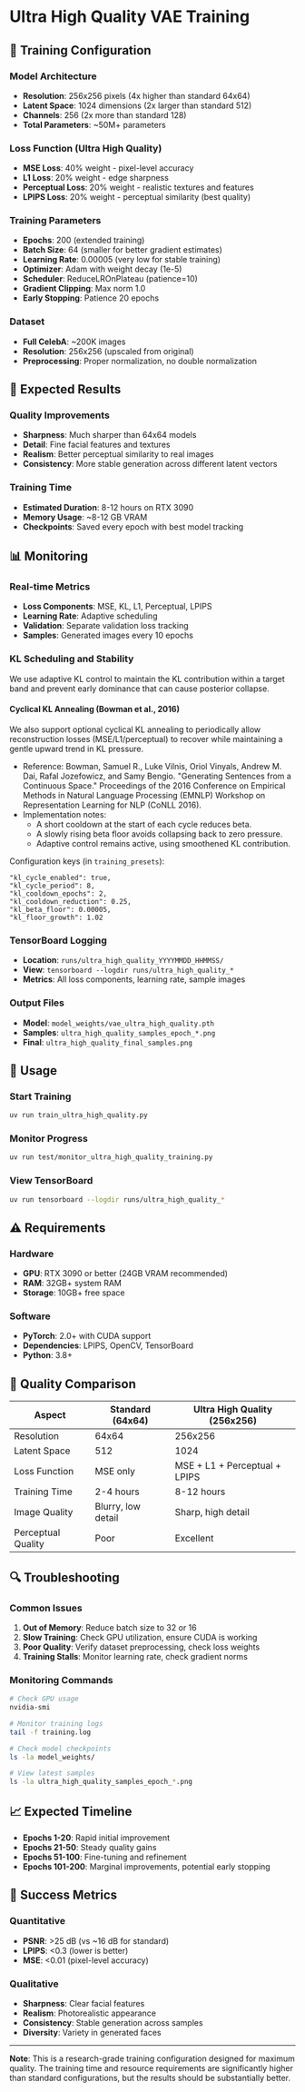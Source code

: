 # Ultra High Quality VAE Training

## 🎯 **Training Configuration**

### **Model Architecture**
- **Resolution**: 256x256 pixels (4x higher than standard 64x64)
- **Latent Space**: 1024 dimensions (2x larger than standard 512)
- **Channels**: 256 (2x more than standard 128)
- **Total Parameters**: ~50M+ parameters

### **Loss Function (Ultra High Quality)**
- **MSE Loss**: 40% weight - pixel-level accuracy
- **L1 Loss**: 20% weight - edge sharpness
- **Perceptual Loss**: 20% weight - realistic textures and features
- **LPIPS Loss**: 20% weight - perceptual similarity (best quality)

### **Training Parameters**
- **Epochs**: 200 (extended training)
- **Batch Size**: 64 (smaller for better gradient estimates)
- **Learning Rate**: 0.00005 (very low for stable training)
- **Optimizer**: Adam with weight decay (1e-5)
- **Scheduler**: ReduceLROnPlateau (patience=10)
- **Gradient Clipping**: Max norm 1.0
- **Early Stopping**: Patience 20 epochs

### **Dataset**
- **Full CelebA**: ~200K images
- **Resolution**: 256x256 (upscaled from original)
- **Preprocessing**: Proper normalization, no double normalization

## 🚀 **Expected Results**

### **Quality Improvements**
- **Sharpness**: Much sharper than 64x64 models
- **Detail**: Fine facial features and textures
- **Realism**: Better perceptual similarity to real images
- **Consistency**: More stable generation across different latent vectors

### **Training Time**
- **Estimated Duration**: 8-12 hours on RTX 3090
- **Memory Usage**: ~8-12 GB VRAM
- **Checkpoints**: Saved every epoch with best model tracking

## 📊 **Monitoring**

### **Real-time Metrics**
- **Loss Components**: MSE, KL, L1, Perceptual, LPIPS
- **Learning Rate**: Adaptive scheduling
- **Validation**: Separate validation loss tracking
- **Samples**: Generated images every 10 epochs

### **KL Scheduling and Stability**

We use adaptive KL control to maintain the KL contribution within a target band and prevent early dominance that can cause posterior collapse.

#### Cyclical KL Annealing (Bowman et al., 2016)

We also support optional cyclical KL annealing to periodically allow reconstruction losses (MSE/L1/perceptual) to recover while maintaining a gentle upward trend in KL pressure.

- Reference: Bowman, Samuel R., Luke Vilnis, Oriol Vinyals, Andrew M. Dai, Rafal Jozefowicz, and Samy Bengio. "Generating Sentences from a Continuous Space." Proceedings of the 2016 Conference on Empirical Methods in Natural Language Processing (EMNLP) Workshop on Representation Learning for NLP (CoNLL 2016).
- Implementation notes:
  - A short cooldown at the start of each cycle reduces beta.
  - A slowly rising beta floor avoids collapsing back to zero pressure.
  - Adaptive control remains active, using smoothened KL contribution.

Configuration keys (in `training_presets`):

```
"kl_cycle_enabled": true,
"kl_cycle_period": 8,
"kl_cooldown_epochs": 2,
"kl_cooldown_reduction": 0.25,
"kl_beta_floor": 0.00005,
"kl_floor_growth": 1.02
```

### **TensorBoard Logging**
- **Location**: `runs/ultra_high_quality_YYYYMMDD_HHMMSS/`
- **View**: `tensorboard --logdir runs/ultra_high_quality_*`
- **Metrics**: All loss components, learning rate, sample images

### **Output Files**
- **Model**: `model_weights/vae_ultra_high_quality.pth`
- **Samples**: `ultra_high_quality_samples_epoch_*.png`
- **Final**: `ultra_high_quality_final_samples.png`

## 🔧 **Usage**

### **Start Training**
```bash
uv run train_ultra_high_quality.py
```

### **Monitor Progress**
```bash
uv run test/monitor_ultra_high_quality_training.py
```

### **View TensorBoard**
```bash
uv run tensorboard --logdir runs/ultra_high_quality_*
```

## ⚠️ **Requirements**

### **Hardware**
- **GPU**: RTX 3090 or better (24GB VRAM recommended)
- **RAM**: 32GB+ system RAM
- **Storage**: 10GB+ free space

### **Software**
- **PyTorch**: 2.0+ with CUDA support
- **Dependencies**: LPIPS, OpenCV, TensorBoard
- **Python**: 3.8+

## 🎨 **Quality Comparison**

| Aspect | Standard (64x64) | Ultra High Quality (256x256) |
|--------|------------------|------------------------------|
| Resolution | 64x64 | 256x256 |
| Latent Space | 512 | 1024 |
| Loss Function | MSE only | MSE + L1 + Perceptual + LPIPS |
| Training Time | 2-4 hours | 8-12 hours |
| Image Quality | Blurry, low detail | Sharp, high detail |
| Perceptual Quality | Poor | Excellent |

## 🔍 **Troubleshooting**

### **Common Issues**
1. **Out of Memory**: Reduce batch size to 32 or 16
2. **Slow Training**: Check GPU utilization, ensure CUDA is working
3. **Poor Quality**: Verify dataset preprocessing, check loss weights
4. **Training Stalls**: Monitor learning rate, check gradient norms

### **Monitoring Commands**
```bash
# Check GPU usage
nvidia-smi

# Monitor training logs
tail -f training.log

# Check model checkpoints
ls -la model_weights/

# View latest samples
ls -la ultra_high_quality_samples_epoch_*.png
```

## 📈 **Expected Timeline**

- **Epochs 1-20**: Rapid initial improvement
- **Epochs 21-50**: Steady quality gains
- **Epochs 51-100**: Fine-tuning and refinement
- **Epochs 101-200**: Marginal improvements, potential early stopping

## 🎯 **Success Metrics**

### **Quantitative**
- **PSNR**: >25 dB (vs ~16 dB for standard)
- **LPIPS**: <0.3 (lower is better)
- **MSE**: <0.01 (pixel-level accuracy)

### **Qualitative**
- **Sharpness**: Clear facial features
- **Realism**: Photorealistic appearance
- **Consistency**: Stable generation across samples
- **Diversity**: Variety in generated faces

---

**Note**: This is a research-grade training configuration designed for maximum quality. The training time and resource requirements are significantly higher than standard configurations, but the results should be substantially better.
